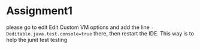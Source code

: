 # Assignment1
please go to edit Edit Custom VM options and add the line `-Deditable.java.test.console=true` there, then restart the IDE. This way is to help the junit test testing
